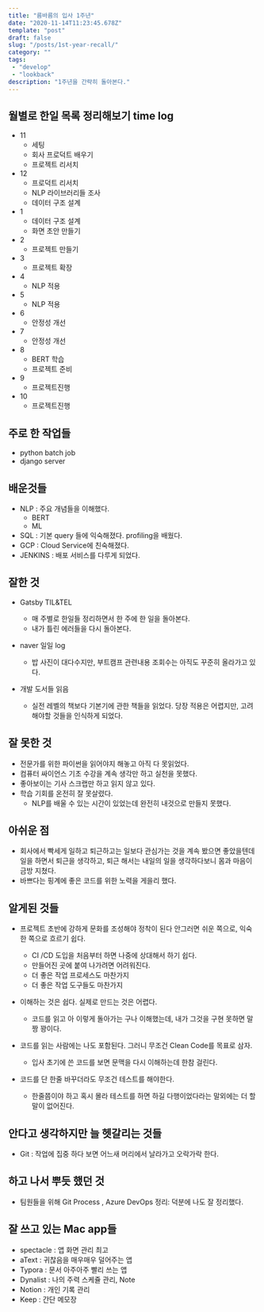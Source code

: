 ```yaml
---
title: "름바름의 입사 1주년"
date: "2020-11-14T11:23:45.678Z"
template: "post"
draft: false
slug: "/posts/1st-year-recall/"
category: ""
tags:
 - "develop"
 - "lookback"
description: "1주년을 간략히 돌아본다."
---
```

## 월별로 한일 목록 정리해보기 time log

- 11
  - 세팅
  - 회사 프로덕트 배우기
  - 프로젝트 리서치
- 12
  - 프로덕트 리서치
  - NLP 라이브러리들 조사
  - 데이터 구조 설계
- 1
  - 데이터 구조 설계
  - 화면 초안 만들기
- 2
  - 프로젝트 만들기
- 3
  - 프로젝트 확장
- 4
  - NLP 적용
- 5
  - NLP 적용
- 6
  - 안정성 개선
- 7
  - 안정성 개선
- 8
  - BERT 학습
  - 프로젝트 준비
- 9
  - 프로젝트진행
- 10
  - 프로젝트진행

## 주로 한 작업들

- python batch job
- django server

## 배운것들

- NLP : 주요 개념들을 이해했다.
  - BERT
  - ML
- SQL : 기본 query 들에 익숙해졌다. profiling을 배웠다.
- GCP : Cloud Service에 친숙해졌다.
- JENKINS : 배포 서비스를 다루게 되었다.

## 잘한 것

- Gatsby TIL&TEL

   

  - 매 주별로 한일들 정리하면서 한 주에 한 일을 돌아본다.
  - 내가 틀린 에러들을 다시 돌아본다.

- naver 일일 log

   

  - 밥 사진이 대다수지만, 부트캠프 관련내용 조회수는 아직도 꾸준히 올라가고 있다.

- 개발 도서들 읽음

   

  - 실전 레벨의 책보다 기본기에 관한 책들을 읽었다. 당장 적용은 어렵지만, 고려해야할 것들을 인식하게 되었다.

## 잘 못한 것

- 전문가를 위한 파이썬을 읽어야지 해놓고 아직 다 못읽었다.
- 컴퓨터 싸이언스 기초 수강을 계속 생각만 하고 실천을 못했다.
- 좋아보이는 기사 스크랩만 하고 읽지 않고 있다.
- 학습 기회를 온전히 잘 못살렸다.
  - NLP를 배울 수 있는 시간이 있었는데 완전히 내것으로 만들지 못했다.

## 아쉬운 점

- 회사에서 빡세게 일하고 퇴근하고는 일보다 관심가는 것을 계속 봤으면 좋았을텐데 일을 하면서 퇴근을 생각하고, 퇴근 해서는 내일의 일을 생각하다보니 몸과 마음이 금방 지쳤다.
- 바쁘다는 핑계에 좋은 코드를 위한 노력을 게을리 했다.

## 알게된 것들

- 프로젝트 초반에 강하게 문화를 조성해야 정착이 된다 안그러면 쉬운 쪽으로, 익숙한 쪽으로 흐르기 쉽다.

   

  - CI /CD 도입을 처음부터 하면 나중에 상대해서 하기 쉽다.
  - 만들어진 곳에 붙여 나가려면 어려워진다.
  - 더 좋은 작업 프로세스도 마찬가지 
  - 더 좋은 작업 도구들도 마찬가지

- 이해하는 것은 쉽다. 실제로 만드는 것은 어렵다.

  - 코드를 읽고 아 이렇게 돌아가는 구나 이해했는데, 내가 그것을 구현 못하면 말짱 꽝이다.

- 코드를 읽는 사람에는 나도 포함된다. 그러니 무조건 Clean Code를 목표로 삼자.

  - 입사 초기에 쓴 코드를 보면 문맥을 다시 이해하는데 한참 걸린다.

- 코드를 단 한줄 바꾸더라도 무조건 테스트를 해야한다.

  - 한줄쯤이야 하고 혹시 몰라 테스트를 하면 하길 다행이었다라는 말외에는 더 할말이 없어진다.

## 안다고 생각하지만 늘 헷갈리는 것들

- Git : 작업에 집중 하다 보면 어느새 머리에서 날라가고 오락가락 한다.

## 하고 나서 뿌듯 했던 것

- 팀원들을 위해 Git Process , Azure DevOps 정리: 덕분에 나도 잘 정리했다.

## 잘 쓰고 있는 Mac app들

- spectacle : 앱 화면 관리 최고
- aText : 귀찮음을 매우매우 덜어주는 앱
- Typora : 문서 아주아주 빨리 쓰는 앱
- Dynalist : 나의 주력 스케쥴 관리, Note
- Notion : 개인 기록 관리
- Keep : 간단 메모장